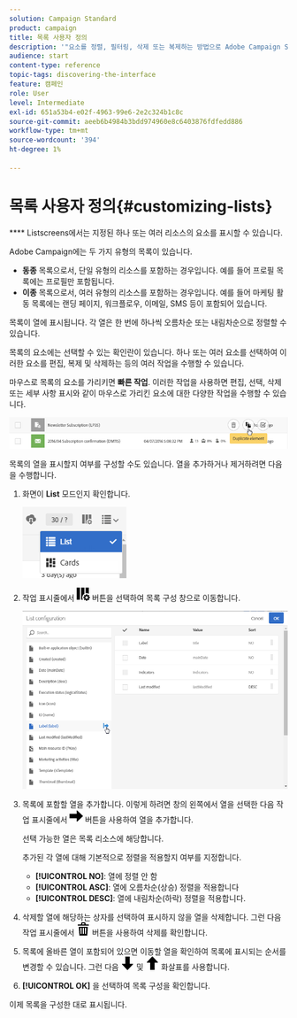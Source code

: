 ```yaml
---
solution: Campaign Standard
product: campaign
title: 목록 사용자 정의
description: '"요소를 정렬, 필터링, 삭제 또는 복제하는 방법으로 Adobe Campaign Standard에서 목록 화면에서 디스플레이를 사용자 지정하고 조치를 수행하는 방법을 알아봅니다. 화면에 하나 또는 여러 개의 지정된 리소스의 요소가 표시됩니다."'
audience: start
content-type: reference
topic-tags: discovering-the-interface
feature: 캠페인
role: User
level: Intermediate
exl-id: 651a53b4-e02f-4963-99e6-2e2c324b1c8c
source-git-commit: aeeb6b4984b3bdd974960e8c6403876fdfedd886
workflow-type: tm+mt
source-wordcount: '394'
ht-degree: 1%

---
```


# 목록 사용자 정의{#customizing-lists}

**** Listscreens에서는 지정된 하나 또는 여러 리소스의 요소를 표시할 수 있습니다.

Adobe Campaign에는 두 가지 유형의 목록이 있습니다.

* **동종** 목록으로서, 단일 유형의 리소스를 포함하는 경우입니다. 예를 들어 프로필 목록에는 프로필만 포함됩니다.
* **이종** 목록으로서, 여러 유형의 리소스를 포함하는 경우입니다. 예를 들어 마케팅 활동 목록에는 랜딩 페이지, 워크플로우, 이메일, SMS 등이 포함되어 있습니다.

목록이 열에 표시됩니다. 각 열은 한 번에 하나씩 오름차순 또는 내림차순으로 정렬할 수 있습니다.

목록의 요소에는 선택할 수 있는 확인란이 있습니다. 하나 또는 여러 요소를 선택하여 이러한 요소를 편집, 복제 및 삭제하는 등의 여러 작업을 수행할 수 있습니다.

마우스로 목록의 요소를 가리키면 **빠른 작업**. 이러한 작업을 사용하면 편집, 선택, 삭제 또는 세부 사항 표시와 같이 마우스로 가리킨 요소에 대한 다양한 작업을 수행할 수 있습니다.

![](assets/overview_list_quickactions.png)

목록의 열을 표시할지 여부를 구성할 수도 있습니다. 열을 추가하거나 제거하려면 다음을 수행합니다.

1. 화면이 **List** 모드인지 확인합니다.

   ![](assets/export_list_mode_switch.png)

1. 작업 표시줄에서 ![](assets/columnsettings.png) 버튼을 선택하여 목록 구성 창으로 이동합니다.

   ![](assets/list_configuration1.png)

1. 목록에 포함할 열을 추가합니다. 이렇게 하려면 창의 왼쪽에서 열을 선택한 다음 작업 표시줄에서 ![](assets/arrowright.png) 버튼을 사용하여 열을 추가합니다.

   선택 가능한 열은 목록 리소스에 해당합니다.

   추가된 각 열에 대해 기본적으로 정렬을 적용할지 여부를 지정합니다.

   * **[!UICONTROL NO]**: 열에 정렬 안 함
   * **[!UICONTROL ASC]**: 열에 오름차순(상승) 정렬을 적용합니다
   * **[!UICONTROL DESC]**: 열에 내림차순(하락) 정렬을 적용합니다.

1. 삭제할 열에 해당하는 상자를 선택하여 표시하지 않을 열을 삭제합니다. 그런 다음 작업 표시줄에서 ![](assets/delete.png) 버튼을 사용하여 삭제를 확인합니다.
1. 목록에 올바른 열이 포함되어 있으면 이동할 열을 확인하여 목록에 표시되는 순서를 변경할 수 있습니다. 그런 다음 ![](assets/arrowdown.png) 및 ![](assets/arrowup.png) 화살표를 사용합니다.
1. **[!UICONTROL OK]** 을 선택하여 목록 구성을 확인합니다.

이제 목록을 구성한 대로 표시됩니다.
